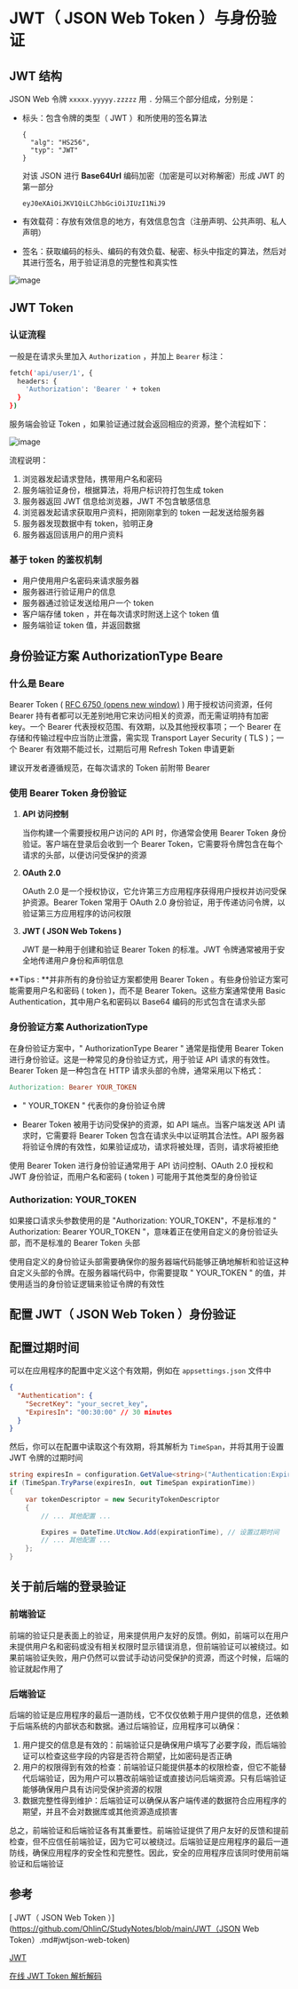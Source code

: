 # JWT（ JSON Web Token ）与身份验证

## JWT 结构

JSON Web 令牌 `xxxxx.yyyyy.zzzzz` 用 `.` 分隔三个部分组成，分别是：

* 标头：包含令牌的类型（ JWT ）和所使用的签名算法

  ```
  {
    "alg": "HS256",
    "typ": "JWT"
  }
  ```

  对该 JSON 进行 **Base64Url** 编码加密（加密是可以对称解密）形成  JWT 的第一部分

  ```
  eyJ0eXAiOiJKV1QiLCJhbGciOiJIUzI1NiJ9
  ```

* 有效载荷：存放有效信息的地方，有效信息包含（注册声明、公共声明、私人声明）

* 签名：获取编码的标头、编码的有效负载、秘密、标头中指定的算法，然后对其进行签名，用于验证消息的完整性和真实性

![image](https://github.com/htllog/StudyNotes/assets/118370026/7f32e6ba-dba9-4fcb-9104-124ee8b696e2)



## JWT Token

### 认证流程

一般是在请求头里加入 `Authorization` ，并加上 `Bearer` 标注：

```bash
fetch('api/user/1', {
  headers: {
    'Authorization': 'Bearer ' + token
  }
})
```

服务端会验证 Token ，如果验证通过就会返回相应的资源，整个流程如下：

![image](https://github.com/htllog/StudyNotes/assets/118370026/60e04e6f-6f85-438d-ac89-48f2c85df1e5)

流程说明：

1. 浏览器发起请求登陆，携带用户名和密码
2. 服务端验证身份，根据算法，将用户标识符打包生成 token
3. 服务器返回 JWT 信息给浏览器，JWT 不包含敏感信息
4. 浏览器发起请求获取用户资料，把刚刚拿到的 token 一起发送给服务器
5.  服务器发现数据中有 token，验明正身
6. 服务器返回该用户的用户资料



### 基于 token 的鉴权机制

- 用户使用用户名密码来请求服务器
- 服务器进行验证用户的信息
- 服务器通过验证发送给用户一个 token 
- 客户端存储 token ，并在每次请求时附送上这个 token 值
- 服务端验证 token 值，并返回数据



## 身份验证方案 AuthorizationType Beare

### 什么是 Beare

Bearer Token ( [RFC 6750  (opens new window)](http://www.rfcreader.com/#rfc6750) ) 用于授权访问资源，任何 Bearer 持有者都可以无差别地用它来访问相关的资源，而无需证明持有加密 key。一个 Bearer 代表授权范围、有效期，以及其他授权事项；一个 Bearer 在存储和传输过程中应当防止泄露，需实现 Transport Layer Security  ( TLS )；一个 Bearer 有效期不能过长，过期后可用 Refresh Token 申请更新

建议开发者遵循规范，在每次请求的 Token 前附带 Bearer



### 使用 Bearer Token 身份验证

1. **API 访问控制**

   当你构建一个需要授权用户访问的 API 时，你通常会使用 Bearer Token 身份验证。客户端在登录后会收到一个 Bearer Token，它需要将令牌包含在每个请求的头部，以便访问受保护的资源

2. **OAuth 2.0**

   OAuth 2.0 是一个授权协议，它允许第三方应用程序获得用户授权并访问受保护资源。Bearer Token 常用于 OAuth 2.0 身份验证，用于传递访问令牌，以验证第三方应用程序的访问权限

3. **JWT ( JSON Web Tokens )**

   JWT 是一种用于创建和验证 Bearer Token 的标准。JWT 令牌通常被用于安全地传递用户身份和声明信息

**Tips : **并非所有的身份验证方案都使用 Bearer Token 。有些身份验证方案可能需要用户名和密码 ( token )，而不是 Bearer Token。这些方案通常使用 Basic Authentication，其中用户名和密码以 Base64 编码的形式包含在请求头部



### 身份验证方案 AuthorizationType

在身份验证方案中，" AuthorizationType Bearer " 通常是指使用 Bearer Token 进行身份验证。这是一种常见的身份验证方式，用于验证 API 请求的有效性。Bearer Token 是一种包含在 HTTP 请求头部的令牌，通常采用以下格式：

```makefile
Authorization: Bearer YOUR_TOKEN
```

* " YOUR_TOKEN " 代表你的身份验证令牌

* Bearer Token 被用于访问受保护的资源，如 API 端点。当客户端发送 API 请求时，它需要将 Bearer Token 包含在请求头中以证明其合法性。API 服务器将验证令牌的有效性，如果验证成功，请求将被处理，否则，请求将被拒绝

使用 Bearer Token 进行身份验证通常用于 API 访问控制、OAuth 2.0 授权和  JWT 身份验证，而用户名和密码 ( token ) 可能用于其他类型的身份验证



### Authorization:  YOUR_TOKEN

如果接口请求头参数使用的是 "Authorization:  YOUR_TOKEN"，不是标准的 " Authorization: Bearer YOUR_TOKEN "，意味着正在使用自定义的身份验证头部，而不是标准的 Bearer Token 头部

使用自定义的身份验证头部需要确保你的服务器端代码能够正确地解析和验证这种自定义头部的令牌。在服务器端代码中，你需要提取 " YOUR_TOKEN " 的值，并使用适当的身份验证逻辑来验证令牌的有效性



## 配置 JWT（ JSON Web Token ）身份验证



## 配置过期时间

可以在应用程序的配置中定义这个有效期，例如在  `appsettings.json`  文件中

```json
{
  "Authentication": {
    "SecretKey": "your_secret_key",
    "ExpiresIn": "00:30:00" // 30 minutes
  }
}
```



然后，你可以在配置中读取这个有效期，将其解析为 `TimeSpan`，并将其用于设置  JWT 令牌的过期时间

```c#
string expiresIn = configuration.GetValue<string>("Authentication:ExpiresIn");
if (TimeSpan.TryParse(expiresIn, out TimeSpan expirationTime))
{
    var tokenDescriptor = new SecurityTokenDescriptor
    {
        // ... 其他配置 ...

        Expires = DateTime.UtcNow.Add(expirationTime), // 设置过期时间
        // ... 其他配置 ...
    };
}
```



## 关于前后端的登录验证

### 前端验证

前端的验证只是表面上的验证，用来提供用户友好的反馈。例如，前端可以在用户未提供用户名和密码或没有相关权限时显示错误消息，但前端验证可以被绕过。如果前端验证失败，用户仍然可以尝试手动访问受保护的资源，而这个时候，后端的验证就起作用了

### 后端验证

后端的验证是应用程序的最后一道防线，它不仅仅依赖于用户提供的信息，还依赖于后端系统的内部状态和数据。通过后端验证，应用程序可以确保：

1. 用户提交的信息是有效的：前端验证只是确保用户填写了必要字段，而后端验证可以检查这些字段的内容是否符合期望，比如密码是否正确
2. 用户的权限得到有效的检查：前端验证只能提供基本的权限检查，但它不能替代后端验证，因为用户可以篡改前端验证或直接访问后端资源。只有后端验证能够确保用户具有访问受保护资源的权限
3. 数据完整性得到维护：后端验证可以确保从客户端传递的数据符合应用程序的期望，并且不会对数据库或其他资源造成损害

总之，前端验证和后端验证各有其重要性。前端验证提供了用户友好的反馈和提前检查，但不应信任前端验证，因为它可以被绕过。后端验证是应用程序的最后一道防线，确保应用程序的安全性和完整性。因此，安全的应用程序应该同时使用前端验证和后端验证

## 参考

[ JWT（ JSON Web Token ）](https://github.com/OhlinC/StudyNotes/blob/main/JWT（JSON Web Token）.md#jwtjson-web-token)

[JWT](https://jwt.io/introduction)

[在线 JWT Token 解析解码](https://tooltt.com/jwt-decode/)

